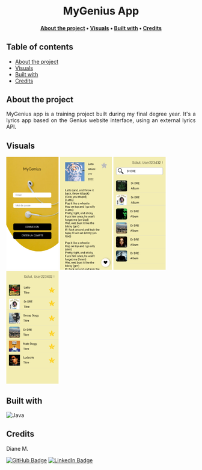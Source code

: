 <div align="center">
    <h1><b>MyGenius App</b></h1>
    <h4>
        <a href="#about-the-project">About the project</a>
        •
        <a href="#visuals">Visuals</a>
        •
        <a href="#built-with">Built with</a>
        •
        <a href="#credits">Credits</a>
    </h4>
</div>


## Table of contents

- [About the project](#about-the-project)
- [Visuals](#visuals)
- [Built with](#built-with)
- [Credits](#credits)

## About the project

<p align="justify"> 
  MyGenius app is a training project built during my final degree year. It's a lyrics app based on the Genius website interface, using an external lyrics API.
</p>


## Visuals

<p> 
    <img src="Home.png" alt="home" height="300" width="auto" />
    <img src="Lyrics.png" alt="lyrics" height="300" width="auto" />
    <img src="Search.png" alt="search" height="300" width="auto" />
    <img src="Favorites.png" alt="favorites" height="300" width="auto" />
</p>

## Built with

![Java](https://img.shields.io/badge/java-%23ED8B00.svg?style=for-the-badge&logo=openjdk&logoColor=white)


## Credits

<p>Diane M.</p>

[![GitHub Badge](https://img.shields.io/badge/GitHub-100000?style=for-the-badge&logo=github&logoColor=white)](https://github.com/dkm94)
[![LinkedIn Badge](https://img.shields.io/badge/LinkedIn-0077B5?style=for-the-badge&logo=linkedin&logoColor=white)](https://www.linkedin.com/in/diane-mpk/)
